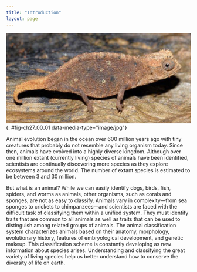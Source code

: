 ```yaml
---
title: "Introduction"
layout: page
---
```



<?cnx.eoc class="summary" title="Sections Summary"?>

<?cnx.eoc class="art-exercise" title="Art Connections"?>

<?cnx.eoc class="multiple-choice" title="Multiple Choice"?>

<?cnx.eoc class="free-response" title="Free Response"?>

 ![Photo shows a mottled brown chameleon that blends into the leaf it sits on.](../resources/Figure_27_00_01.jpg "The leaf chameleon (Brookesia micra) was discovered in northern Madagascar in 2012. At just over one inch long, it is the smallest known chameleon. (credit: modification of work by Frank Glaw, et al., PLOS)"){: #fig-ch27_00_01 data-media-type="image/jpg"}

Animal evolution began in the ocean over 600 million years ago with tiny creatures that probably do not resemble any living organism today. Since then, animals have evolved into a highly diverse kingdom. Although over one million extant (currently living) species of animals have been identified, scientists are continually discovering more species as they explore ecosystems around the world. The number of extant species is estimated to be between 3 and 30 million.

But what is an animal? While we can easily identify dogs, birds, fish, spiders, and worms as animals, other organisms, such as corals and sponges, are not as easy to classify. Animals vary in complexity—from sea sponges to crickets to chimpanzees—and scientists are faced with the difficult task of classifying them within a unified system. They must identify traits that are common to all animals as well as traits that can be used to distinguish among related groups of animals. The animal classification system characterizes animals based on their anatomy, morphology, evolutionary history, features of embryological development, and genetic makeup. This classification scheme is constantly developing as new information about species arises. Understanding and classifying the great variety of living species help us better understand how to conserve the diversity of life on earth.

